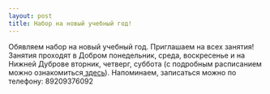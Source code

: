```yaml
---
layout: post
title: Набор на новый учебный год!
---
```

Обявляем набор на новый учебный год. Приглашаем на всех занятия! 
Занятия проходят в Добром понедельник, среда, воскресенье и на Нижней Дуброве вторник, четверг, суббота (c подробным расписанием можно ознакомиться<a href="/schedule/"> здесь</a>).
Напоминаем, записаться можно по телефону: 89209376092